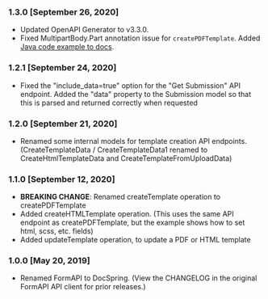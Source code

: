 ### 1.3.0 [September 26, 2020]

- Updated OpenAPI Generator to v3.3.0.
- Fixed MultipartBody.Part annotation issue for `createPDFTemplate`. Added [Java code example to docs](https://docspring.com/docs/api/create_template.html).

### 1.2.1 [September 24, 2020]

- Fixed the "include_data=true" option for the "Get Submission" API endpoint. Added the "data" property to the Submission model so that this is parsed and returned correctly when requested

### 1.2.0 [September 21, 2020]

- Renamed some internal models for template creation API endpoints. (CreateTemplateData / CreateTemplateData1 renamed to CreateHtmlTemplateData and CreateTemplateFromUploadData)

### 1.1.0 [September 12, 2020]

- **BREAKING CHANGE**: Renamed createTemplate operation to createPDFTemplate
- Added createHTMLTemplate operation. (This uses the same API endpoint as createPDFTemplate, but the example shows how to set html, scss, etc. fields)
- Added updateTemplate operation, to update a PDF or HTML template

### 1.0.0 [May 20, 2019]

- Renamed FormAPI to DocSpring. (View the CHANGELOG in the original FormAPI API client for prior releases.)
